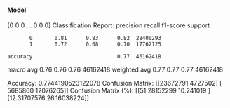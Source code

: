 #### Model
[0 0 0 ... 0 0 0]
Classification Report:
              precision    recall  f1-score   support

           0       0.81      0.83      0.82  28400293
           1       0.72      0.68      0.70  17762125

    accuracy                           0.77  46162418
   macro avg       0.76      0.76      0.76  46162418
weighted avg       0.77      0.77      0.77  46162418

Accuracy: 0.7744190523122078
Confusion Matrix:
[[23672791  4727502]
 [ 5685860 12076265]]
Confusion Matrix (%):
[[51.28152299 10.241019  ]
 [12.31707576 26.16038224]]

